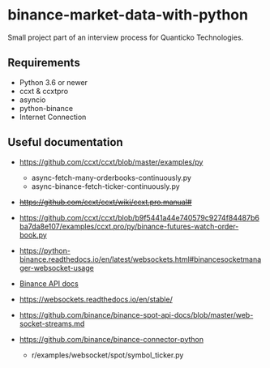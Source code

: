 # binance-market-data-with-python

Small project part of an interview process for Quanticko Technologies.

## Requirements

* Python 3.6 or newer
* ccxt & ccxtpro
* asyncio
* python-binance
* Internet Connection


## Useful documentation
* https://github.com/ccxt/ccxt/blob/master/examples/py
    * async-fetch-many-orderbooks-continuously.py
    * async-binance-fetch-ticker-continuously.py
* ~~https://github.com/ccxt/ccxt/wiki/ccxt.pro.manual#~~
* https://github.com/ccxt/ccxt/blob/b9f5441a44e740579c9274f84487b6ba7da8e107/examples/ccxt.pro/py/binance-futures-watch-order-book.py
* https://python-binance.readthedocs.io/en/latest/websockets.html#binancesocketmanager-websocket-usage
* [Binance API docs](https://binance-docs.github.io/apidocs/spot/en/#individual-symbol-ticker-streams)

* https://websockets.readthedocs.io/en/stable/

* https://github.com/binance/binance-spot-api-docs/blob/master/web-socket-streams.md

* https://github.com/binance/binance-connector-python
    * r/examples/websocket/spot/symbol_ticker.py